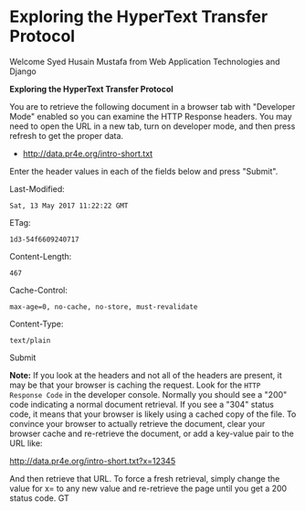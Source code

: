 # Exploring the HyperText Transfer Protocol

Welcome Syed Husain Mustafa from Web Application Technologies and Django


**Exploring the HyperText Transfer Protocol**

You are to retrieve the following document in a browser tab with "Developer Mode" enabled so you can examine the HTTP Response headers. You may need to open the URL in a new tab, turn on developer mode, and then press refresh to get the proper data.

- <http://data.pr4e.org/intro-short.txt>

Enter the header values in each of the fields below and press "Submit".

Last-Modified:

`Sat, 13 May 2017 11:22:22 GMT`

ETag:

`1d3-54f6609240717`

Content-Length:

`467`

Cache-Control:

`max-age=0, no-cache, no-store, must-revalidate`

Content-Type:

`text/plain`

Submit

**Note:** If you look at the headers and not all of the headers are present, it may be that your browser is caching the request. Look for the `HTTP Response Code` in the developer console. Normally you should see a "200" code indicating a normal document retrieval. If you see a "304" status code, it means that your browser is likely using a cached copy of the file.
To convince your browser to actually retrieve the document, clear your browser cache and re-retrieve the document, or add a key-value pair to the URL like:

<http://data.pr4e.org/intro-short.txt?x=12345>

And then retrieve that URL. To force a fresh retrieval, simply change the value for x= to any new value and re-retrieve the page until you get a 200 status code.
GT
